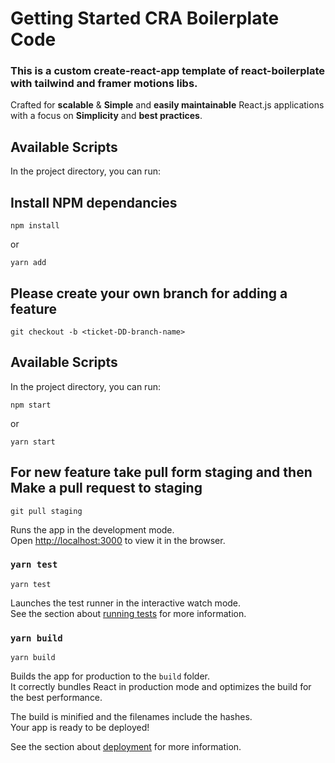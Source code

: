 # Getting Started CRA Boilerplate Code

### This is a custom create-react-app template of react-boilerplate with tailwind and framer motions libs.

<div>Crafted for <strong>scalable</strong> & <strong>Simple</strong> and <strong>easily maintainable</strong> React.js applications <br /> 
with a focus on  
<strong>Simplicity</strong> and <strong>best practices</strong>.
</div>


## Available Scripts

In the project directory, you can run:


## Install NPM dependancies
```shell
npm install
```
or
```shell
yarn add
```

## Please create your own branch for adding a feature

```shell
git checkout -b <ticket-DD-branch-name>
```

## Available Scripts

In the project directory, you can run:

```shell
npm start
```
or
```shell
yarn start
```

## For new feature take pull form staging and then Make a pull request to staging
```shell
git pull staging
```

Runs the app in the development mode.\
Open [http://localhost:3000](http://localhost:3000) to view it in the browser.


### `yarn test`
```shell
yarn test
```

Launches the test runner in the interactive watch mode.\
See the section about [running tests](https://facebook.github.io/create-react-app/docs/running-tests) for more information.

### `yarn build`
```shell
yarn build
```

Builds the app for production to the `build` folder.\
It correctly bundles React in production mode and optimizes the build for the best performance.

The build is minified and the filenames include the hashes.\
Your app is ready to be deployed!

See the section about [deployment](https://facebook.github.io/create-react-app/docs/deployment) for more information.

